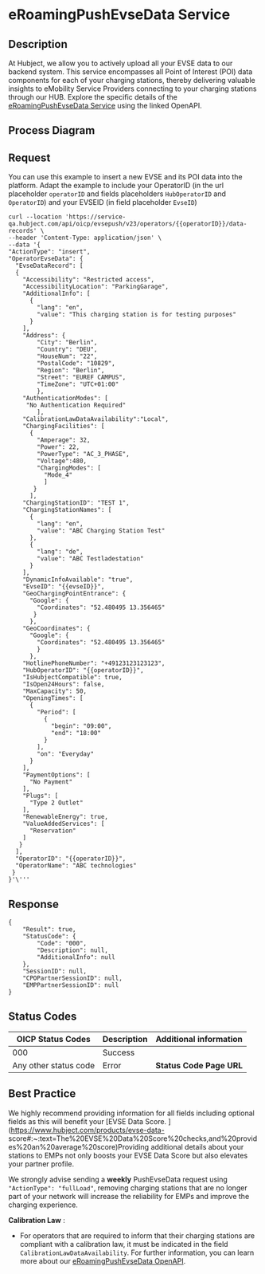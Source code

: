 # eRoamingPushEvseData Service

## Description

At Hubject, we allow you to actively upload all your EVSE data to our backend
system. This service encompasses all Point of Interest (POI) data components
for each of your charging stations, thereby delivering valuable insights to
eMobility Service Providers connecting to your charging stations through our
HUB. Explore the specific details of the [eRoamingPushEvseData
Service](https://hubject.github.io/oicp-cpo-2.3-api-doc/#tag/eRoamingEvseData/operation/eRoamingPushEvseData_V2.3) using the
linked OpenAPI.

## Process Diagram

## Request

You can use this example to insert a new EVSE and its POI data into the
platform. Adapt the example to include your OperatorID (in the url placeholder
`operatorID` and fields placeholders `HubOperatorID` and `OperatorID`) and
your EVSEID (in field placeholder `EvseID`)

    
    
    curl --location 'https://service-qa.hubject.com/api/oicp/evsepush/v23/operators/{{operatorID}}/data-records' \
    --header 'Content-Type: application/json' \
    --data '{
    "ActionType": "insert",
    "OperatorEvseData": {
      "EvseDataRecord": [
      {
        "Accessibility": "Restricted access",
        "AccessibilityLocation": "ParkingGarage",
        "AdditionalInfo": [
          {
            "lang": "en",
            "value": "This charging station is for testing purposes"
          }
        ],
        "Address": {
            "City": "Berlin",
            "Country": "DEU",
            "HouseNum": "22",
            "PostalCode": "10829",
            "Region": "Berlin",
            "Street": "EUREF CAMPUS",
            "TimeZone": "UTC+01:00"
            },
        "AuthenticationModes": [
         "No Authentication Required"
            ],
        "CalibrationLawDataAvailability":"Local",
        "ChargingFacilities": [
          {
            "Amperage": 32,
            "Power": 22,
            "PowerType": "AC_3_PHASE",
            "Voltage":480,
            "ChargingModes": [
              "Mode_4"
              ]
           }
          ],
        "ChargingStationID": "TEST 1",
        "ChargingStationNames": [
          {
            "lang": "en",
            "value": "ABC Charging Station Test"
          },
          {
            "lang": "de",
            "value": "ABC Testladestation"
          }
        ],
        "DynamicInfoAvailable": "true",
        "EvseID": "{{evseID}}",
        "GeoChargingPointEntrance": {
          "Google": {
            "Coordinates": "52.480495 13.356465"
           }
          },
        "GeoCoordinates": {
          "Google": {
            "Coordinates": "52.480495 13.356465"
            }
          },
        "HotlinePhoneNumber": "+49123123123123",
        "HubOperatorID": "{{operatorID}}",
        "IsHubjectCompatible": true,
        "IsOpen24Hours": false,
        "MaxCapacity": 50,
        "OpeningTimes": [
          {
            "Period": [
              {
                "begin": "09:00",
                "end": "18:00"
              }
            ],
            "on": "Everyday"
          }
        ],
        "PaymentOptions": [
          "No Payment"
        ],
        "Plugs": [
          "Type 2 Outlet"
        ],
        "RenewableEnergy": true,
        "ValueAddedServices": [
          "Reservation"
        ]
       }
      ],
      "OperatorID": "{{operatorID}}",
      "OperatorName": "ABC technologies"
     }
    }'\'''

## Response

    
    
    {
        "Result": true,
        "StatusCode": {
            "Code": "000",
            "Description": null,
            "AdditionalInfo": null
        },
        "SessionID": null,
        "CPOPartnerSessionID": null,
        "EMPPartnerSessionID": null
    }

## Status Codes

| OICP Status Codes | Description | Additional information |
| ----------------- | ----------- | ----------------------
| 000               | Success     |                        |
| Any other status code | Error   |  **Status Code Page URL** |

  
## Best Practice

We highly recommend providing information for all fields including optional
fields as this will benefit your [EVSE Data Score.
](https://www.hubject.com/products/evse-data-
score#:~:text=The%20EVSE%20Data%20Score%20checks,and%20provides%20an%20average%20score)Providing
additional details about your stations to EMPs not only boosts your EVSE Data
Score but also elevates your partner profile.

We strongly advise sending a **weekly** PushEvseData request using
`"ActionType": "fullLoad"`, removing charging stations that are no longer part
of your network will increase the reliability for EMPs and improve the
charging experience.

 **Calibration Law** :

  * For operators that are required to inform that their charging stations are compliant with a calibration law, it must be indicated in the field `CalibrationLawDataAvailability`. For further information, you can learn more about our [eRoamingPushEvseData OpenAPI](https://hubject.github.io/oicp-cpo-2.3-api-doc/#tag/eRoamingEvseData/operation/eRoamingPushEvseData_V2.3).



